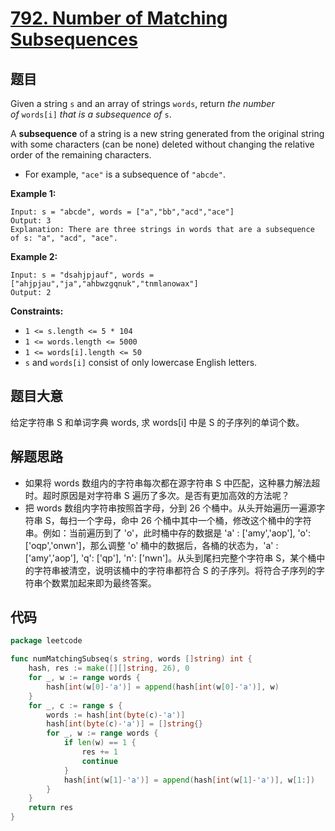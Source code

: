 # [792. Number of Matching Subsequences](https://leetcode.com/problems/number-of-matching-subsequences/)


## 题目

Given a string `s` and an array of strings `words`, return *the number of* `words[i]` *that is a subsequence of* `s`.

A **subsequence** of a string is a new string generated from the original string with some characters (can be none) deleted without changing the relative order of the remaining characters.

- For example, `"ace"` is a subsequence of `"abcde"`.

**Example 1:**

```
Input: s = "abcde", words = ["a","bb","acd","ace"]
Output: 3
Explanation: There are three strings in words that are a subsequence of s: "a", "acd", "ace".
```

**Example 2:**

```
Input: s = "dsahjpjauf", words = ["ahjpjau","ja","ahbwzgqnuk","tnmlanowax"]
Output: 2
```

**Constraints:**

- `1 <= s.length <= 5 * 104`
- `1 <= words.length <= 5000`
- `1 <= words[i].length <= 50`
- `s` and `words[i]` consist of only lowercase English letters.

## 题目大意

给定字符串 S 和单词字典 words, 求 words[i] 中是 S 的子序列的单词个数。

## 解题思路

- 如果将 words 数组内的字符串每次都在源字符串 S 中匹配，这种暴力解法超时。超时原因是对字符串 S 遍历了多次。是否有更加高效的方法呢？
- 把 words 数组内字符串按照首字母，分到 26 个桶中。从头开始遍历一遍源字符串 S，每扫一个字母，命中 26 个桶中其中一个桶，修改这个桶中的字符串。例如：当前遍历到了 'o'，此时桶中存的数据是 'a' : ['amy','aop'], 'o': ['oqp','onwn']，那么调整 'o' 桶中的数据后，各桶的状态为，'a' : ['amy','aop'], 'q': ['qp'], 'n': ['nwn']。从头到尾扫完整个字符串 S，某个桶中的字符串被清空，说明该桶中的字符串都符合 S 的子序列。将符合子序列的字符串个数累加起来即为最终答案。

## 代码

```go
package leetcode

func numMatchingSubseq(s string, words []string) int {
	hash, res := make([][]string, 26), 0
	for _, w := range words {
		hash[int(w[0]-'a')] = append(hash[int(w[0]-'a')], w)
	}
	for _, c := range s {
		words := hash[int(byte(c)-'a')]
		hash[int(byte(c)-'a')] = []string{}
		for _, w := range words {
			if len(w) == 1 {
				res += 1
				continue
			}
			hash[int(w[1]-'a')] = append(hash[int(w[1]-'a')], w[1:])
		}
	}
	return res
}
```